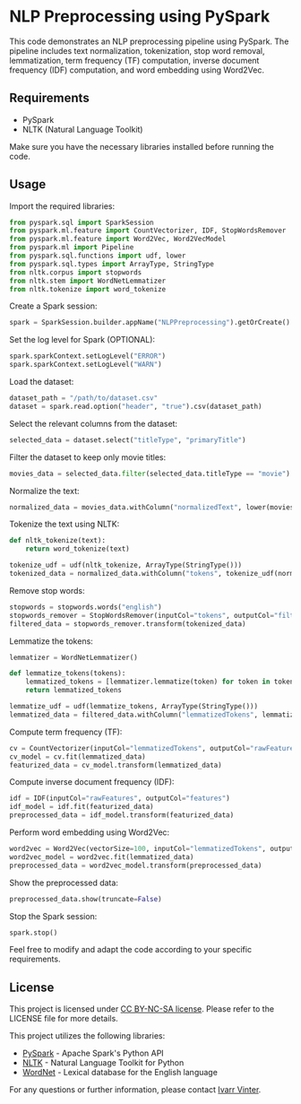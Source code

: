 # NLP Preprocessing using PySpark

This code demonstrates an NLP preprocessing pipeline using PySpark. The pipeline includes text normalization, tokenization, stop word removal, lemmatization, term frequency (TF) computation, inverse document frequency (IDF) computation, and word embedding using Word2Vec.

## Requirements

- PySpark
- NLTK (Natural Language Toolkit)

Make sure you have the necessary libraries installed before running the code.

## Usage

Import the required libraries:

```python
from pyspark.sql import SparkSession
from pyspark.ml.feature import CountVectorizer, IDF, StopWordsRemover
from pyspark.ml.feature import Word2Vec, Word2VecModel
from pyspark.ml import Pipeline
from pyspark.sql.functions import udf, lower
from pyspark.sql.types import ArrayType, StringType
from nltk.corpus import stopwords
from nltk.stem import WordNetLemmatizer
from nltk.tokenize import word_tokenize
```
Create a Spark session:

```python
spark = SparkSession.builder.appName("NLPPreprocessing").getOrCreate()
```

Set the log level for Spark (OPTIONAL):

```python
spark.sparkContext.setLogLevel("ERROR")
spark.sparkContext.setLogLevel("WARN")
```
Load the dataset:

```python
dataset_path = "/path/to/dataset.csv"
dataset = spark.read.option("header", "true").csv(dataset_path)
```

Select the relevant columns from the dataset:

```python
selected_data = dataset.select("titleType", "primaryTitle")
```

Filter the dataset to keep only movie titles:

```python
movies_data = selected_data.filter(selected_data.titleType == "movie")
```

Normalize the text:

```python
normalized_data = movies_data.withColumn("normalizedText", lower(movies_data.primaryTitle))
```

Tokenize the text using NLTK:

```python
def nltk_tokenize(text):
    return word_tokenize(text)

tokenize_udf = udf(nltk_tokenize, ArrayType(StringType()))
tokenized_data = normalized_data.withColumn("tokens", tokenize_udf(normalized_data.normalizedText))
```

Remove stop words:

```python
stopwords = stopwords.words("english")
stopwords_remover = StopWordsRemover(inputCol="tokens", outputCol="filteredTokens", stopWords=stopwords)
filtered_data = stopwords_remover.transform(tokenized_data)
```

Lemmatize the tokens:

```python
lemmatizer = WordNetLemmatizer()

def lemmatize_tokens(tokens):
    lemmatized_tokens = [lemmatizer.lemmatize(token) for token in tokens]
    return lemmatized_tokens

lemmatize_udf = udf(lemmatize_tokens, ArrayType(StringType()))
lemmatized_data = filtered_data.withColumn("lemmatizedTokens", lemmatize_udf(filtered_data.filteredTokens))
```

Compute term frequency (TF):

```python
cv = CountVectorizer(inputCol="lemmatizedTokens", outputCol="rawFeatures")
cv_model = cv.fit(lemmatized_data)
featurized_data = cv_model.transform(lemmatized_data)
```

Compute inverse document frequency (IDF):

```python
idf = IDF(inputCol="rawFeatures", outputCol="features")
idf_model = idf.fit(featurized_data)
preprocessed_data = idf_model.transform(featurized_data)
```

Perform word embedding using Word2Vec:

```python
word2vec = Word2Vec(vectorSize=100, inputCol="lemmatizedTokens", outputCol="wordVectors")
word2vec_model = word2vec.fit(lemmatized_data)
preprocessed_data = word2vec_model.transform(preprocessed_data)
```

Show the preprocessed data:

```python
preprocessed_data.show(truncate=False)
```

Stop the Spark session:

```python
spark.stop()
```

Feel free to modify and adapt the code according to your specific requirements.

## License

This project is licensed under [CC BY-NC-SA license](license). Please refer to the LICENSE file for more details.


This project utilizes the following libraries:

- [PySpark](https://spark.apache.org/docs/latest/api/python/index.html) - Apache Spark's Python API
- [NLTK](https://www.nltk.org/) - Natural Language Toolkit for Python
- [WordNet](https://wordnet.princeton.edu/) - Lexical database for the English language

For any questions or further information, please contact [Ivarr Vinter](mailto:ivarrvinter@gmail.com).
